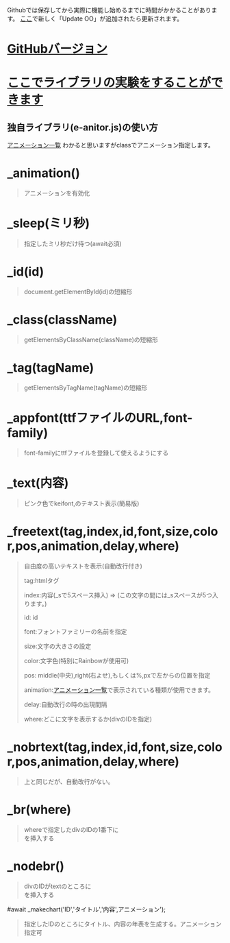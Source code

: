 Githubでは保存してから実際に機能し始めるまでに時間がかかることがあります。
[ここ](https://github.com/o-kalan-project/okalan/deployments)で新しく「Update OO」が追加されたら更新されます。

# [GitHubバージョン](https://o-kalan-project.github.io/okalan/index.html)

# [ここでライブラリの実験をすることができます](https://o-kalan-project.github.io/okalan/anycode.html)

## 独自ライブラリ(e-anitor.js)の使い方

[アニメーション一覧](https://o-kalan-project.github.io/okalan/js-library/sample.html)
わかると思いますがclassでアニメーション指定します。

#  _animation()

>アニメーションを有効化

# _sleep(ミリ秒)
  
>指定したミリ秒だけ待つ(await必須)
  
# _id(id)
  
>document.getElementById(id)の短縮形

# _class(className)
  
>getElementsByClassName(className)の短縮形

# _tag(tagName)
  
>getElementsByTagName(tagName)の短縮形

# _appfont(ttfファイルのURL,font-family)
  
>font-familyにttfファイルを登録して使えるようにする

# _text(内容)
  
>ピンク色でkeifont,のテキスト表示(簡易版)

#  _freetext(tag,index,id,font,size,color,pos,animation,delay,where)
  
>自由度の高いテキストを表示(自動改行付き)
>
>  tag:htmlタグ
>
>  index:内容(_sで5スペース挿入) =>   (この文字の間には_sスペースが5つ入ります。)
>
>  id: id
>
>  font:フォントファミリーの名前を指定
>
>  size:文字の大きさの設定
>
>  color:文字色(特別にRainbowが使用可)
>
>  pos: middle(中央),right(右よせ),もしくは%,pxで左からの位置を指定
>
>  animation:[アニメーション一覧](https://o-kalan-project.github.io/okalan/js-library/sample.html)で表示されている種類が使用できます。
>
>  delay:自動改行の時の出現間隔
>
>  where:どこに文字を表示するか(divのIDを指定)
>
#  _nobrtext(tag,index,id,font,size,color,pos,animation,delay,where)

>上と同じだが、自動改行がない。

#  _br(where)

>whereで指定したdivのIDの1番下に<br>を挿入する

#  _nodebr()

>divのIDがtextのところに<br>を挿入する

#await _makechart('ID','タイトル','内容',アニメーション');

> 指定したIDのところにタイトル、内容の年表を生成する。アニメーション指定可
